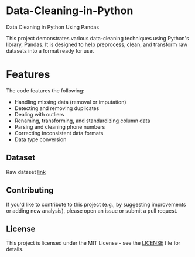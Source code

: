 # Data-Cleaning-in-Python
Data Cleaning in Python Using Pandas

This project demonstrates various data-cleaning techniques using Python's library, Pandas. It is designed to help preprocess, clean, and transform raw datasets into a format ready for use.

# Features
The code features the following:

- Handling missing data (removal or imputation)
- Detecting and removing duplicates
- Dealing with outliers
- Renaming, transforming, and standardizing column data
- Parsing and cleaning phone numbers
- Correcting inconsistent data formats
- Data type conversion

## Dataset

Raw dataset [link](https://github.com/AlexTheAnalyst/PandasYouTubeSeries/blob/main/Customer%20Call%20List.xlsx)

## Contributing

If you'd like to contribute to this project (e.g., by suggesting improvements or adding new analysis), please open an issue or submit a pull request.

## License

This project is licensed under the MIT License - see the [LICENSE](LICENSE) file for details.
